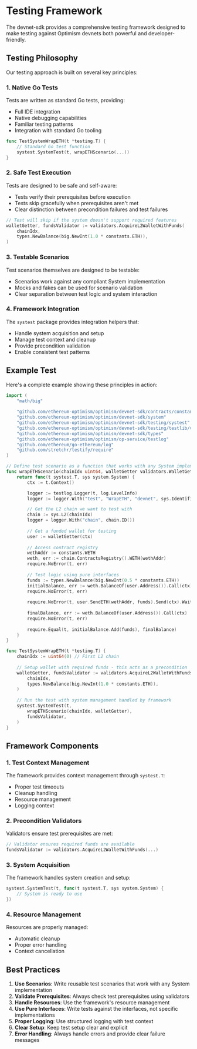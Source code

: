 # Testing Framework

The devnet-sdk provides a comprehensive testing framework designed to make testing against Optimism devnets both powerful and developer-friendly.

## Testing Philosophy

Our testing approach is built on several key principles:

### 1. Native Go Tests

Tests are written as standard Go tests, providing:
- Full IDE integration
- Native debugging capabilities
- Familiar testing patterns
- Integration with standard Go tooling

```go
func TestSystemWrapETH(t *testing.T) {
    // Standard Go test function
    systest.SystemTest(t, wrapETHScenario(...))
}
```

### 2. Safe Test Execution

Tests are designed to be safe and self-aware:
- Tests verify their prerequisites before execution
- Tests skip gracefully when prerequisites aren't met
- Clear distinction between precondition failures and test failures

```go
// Test will skip if the system doesn't support required features
walletGetter, fundsValidator := validators.AcquireL2WalletWithFunds(
    chainIdx,
    types.NewBalance(big.NewInt(1.0 * constants.ETH)),
)
```

### 3. Testable Scenarios

Test scenarios themselves are designed to be testable:
- Scenarios work against any compliant System implementation
- Mocks and fakes can be used for scenario validation
- Clear separation between test logic and system interaction

### 4. Framework Integration

The `systest` package provides integration helpers that:
- Handle system acquisition and setup
- Manage test context and cleanup
- Provide precondition validation
- Enable consistent test patterns

## Example Test

Here's a complete example showing these principles in action:

```go
import (
    "math/big"
    
    "github.com/ethereum-optimism/optimism/devnet-sdk/contracts/constants"
    "github.com/ethereum-optimism/optimism/devnet-sdk/system"
    "github.com/ethereum-optimism/optimism/devnet-sdk/testing/systest"
    "github.com/ethereum-optimism/optimism/devnet-sdk/testing/testlib/validators"
    "github.com/ethereum-optimism/optimism/devnet-sdk/types"
    "github.com/ethereum-optimism/optimism/op-service/testlog"
    "github.com/ethereum/go-ethereum/log"
    "github.com/stretchr/testify/require"
)

// Define test scenario as a function that works with any System implementation
func wrapETHScenario(chainIdx uint64, walletGetter validators.WalletGetter) systest.SystemTestFunc {
    return func(t systest.T, sys system.System) {
        ctx := t.Context()

        logger := testlog.Logger(t, log.LevelInfo)
        logger := logger.With("test", "WrapETH", "devnet", sys.Identifier())

        // Get the L2 chain we want to test with
        chain := sys.L2(chainIdx)
        logger = logger.With("chain", chain.ID())
        
        // Get a funded wallet for testing
        user := walletGetter(ctx)
        
        // Access contract registry
        wethAddr := constants.WETH
        weth, err := chain.ContractsRegistry().WETH(wethAddr)
        require.NoError(t, err)
        
        // Test logic using pure interfaces
        funds := types.NewBalance(big.NewInt(0.5 * constants.ETH))
        initialBalance, err := weth.BalanceOf(user.Address()).Call(ctx)
        require.NoError(t, err)
        
        require.NoError(t, user.SendETH(wethAddr, funds).Send(ctx).Wait())
        
        finalBalance, err := weth.BalanceOf(user.Address()).Call(ctx)
        require.NoError(t, err)
        
        require.Equal(t, initialBalance.Add(funds), finalBalance)
    }
}

func TestSystemWrapETH(t *testing.T) {
    chainIdx := uint64(0) // First L2 chain
    
    // Setup wallet with required funds - this acts as a precondition
    walletGetter, fundsValidator := validators.AcquireL2WalletWithFunds(
        chainIdx,
        types.NewBalance(big.NewInt(1.0 * constants.ETH)),
    )
    
    // Run the test with system management handled by framework
    systest.SystemTest(t,
        wrapETHScenario(chainIdx, walletGetter),
        fundsValidator,
    )
}
```

## Framework Components

### 1. Test Context Management

The framework provides context management through `systest.T`:
- Proper test timeouts
- Cleanup handling
- Resource management
- Logging context

### 2. Precondition Validators

Validators ensure test prerequisites are met:
```go
// Validator ensures required funds are available
fundsValidator := validators.AcquireL2WalletWithFunds(...)
```

### 3. System Acquisition

The framework handles system creation and setup:
```go
systest.SystemTest(t, func(t systest.T, sys system.System) {
    // System is ready to use
})
```

### 4. Resource Management

Resources are properly managed:
- Automatic cleanup
- Proper error handling
- Context cancellation

## Best Practices

1. **Use Scenarios**: Write reusable test scenarios that work with any System implementation
2. **Validate Prerequisites**: Always check test prerequisites using validators
3. **Handle Resources**: Use the framework's resource management
4. **Use Pure Interfaces**: Write tests against the interfaces, not specific implementations
5. **Proper Logging**: Use structured logging with test context
6. **Clear Setup**: Keep test setup clear and explicit
7. **Error Handling**: Always handle errors and provide clear failure messages
